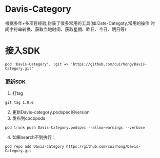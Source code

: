 # Davis-Category
根据多年+多项目经验,封装了很多常用的工具(如:Date-Categoty,常用的操作:时间字符串转换、获取当地时间、获取星期、昨日、今日、明日等)

# 接入SDK
```
pod 'Davis-Category', :git => 'https://github.com/cuirhong/Davis-Category.git'
```

### 更新SDK
1. 打tag
```
git tag 1.0.0
```
2. 更新Davis-category.podspec的version
3. 发布到cocopods
```
pod trunk push Davis-Category.podspec --allow-warnings --verbose
```
4. 如果search不到执行：
```
pod repo add Davis-Category https://github.com/cuirhong/Davis-Category.git
```
